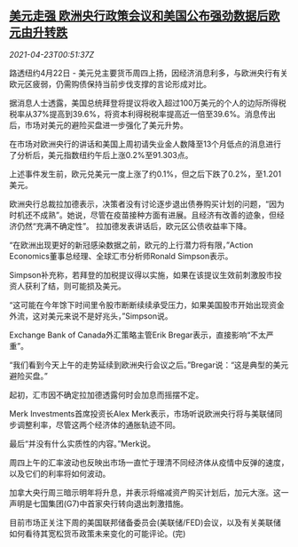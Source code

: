<!--1619139662000-->
[美元走强 欧洲央行政策会议和美国公布强劲数据后欧元由升转跌](https://cn.reuters.com/article/forex-close-0422-thur-idCNKBS2CA01V)
------

<div><i>2021-04-23T00:51:37Z</i></div><p>路透纽约4月22日 - 美元兑主要货币周四上扬，因经济消息利多，与欧洲央行有关欧元区疲弱，仍需购债保持当前步伐支撑的言论形成对比。</p><p>据消息人士透露，美国总统拜登将提议将收入超过100万美元的个人的边际所得税税率从37%提高到39.6%，将资本利得税税率提高近一倍至39.6%。消息传出后，市场对美元的避险买盘进一步强化了美元升势。</p><p>在市场对欧洲央行的讲话和美国上周初请失业金人数降至13个月低点的消息进行了分析后，美元指数纽约午后上涨0.2%至91.303点。</p><p>上述事件发生前，欧元兑美元一度上涨了约0.1%，但之后下跌了0.2%，至1.201美元。</p><p>欧洲央行总裁拉加德表示，决策者没有讨论逐步退出债券购买计划的问题，“因为时机还不成熟”。她说，尽管在疫苗接种方面有进展。且经济有改善的迹象，但经济仍然“充满不确定性”。 拉加德发表讲话后，欧元区公债收益率下降。</p><p>“在欧洲出现更好的新冠感染数据之前，欧元的上行潜力将有限，”Action Economics董事总经理、全球汇市分析师Ronald Simpson表示。</p><p>Simpson补充称，若拜登的加税提议得以实施，如果在该提议生效前刺激股市投资人获利了结，则可能损及美元。</p><p>“这可能在今年馀下时间里令股市断断续续承受压力，如果美国股市开始出现资金外流，这对美元来说不是好兆头，”Simpson说。</p><p>Exchange Bank of Canada外汇策略主管Erik Bregar表示，直接影响“不太严重”。</p><p>“我们看到今天上午的走势延续到欧洲央行会议之后。”Bregar说：“这是典型的美元避险买盘。”</p><p>起初，汇市因不确定拉加德透露何时会加息而摇摆不定。</p><p>Merk Investments首席投资长Alex Merk表示，市场听说欧洲央行将与美联储同步调整利率，尽管这两个经济体的通胀轨迹不同。</p><p>最后“并没有什么实质性的内容。”Merk说。</p><p>周四上午的汇率波动也反映出市场一直忙于理清不同经济体从疫情中反弹的速度，以及它们的利率将如何波动。</p><p>加拿大央行周三暗示明年将升息，并表示将缩减资产购买计划后，加元大涨。这一声明是七国集团(G7)中首家央行转向退出刺激措施。</p><p>目前市场正关注下周的美国联邦储备委员会(美联储/FED)会议，以及有关美联储如何看待其宽松货币政策未来变化的可能评论。(完)</p>
